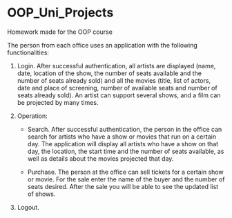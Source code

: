 # OOP_Uni_Projects

Homework made for the OOP course

The person from each office uses an application with the following functionalities:

1. Login. After successful authentication, all artists are displayed (name, date, location of
the show, the number of seats available and the number of seats already sold) and all the movies
(title, list of actors, date and place of screening, number of available seats and number of seats
already sold). An artist can support several shows, and a film can be projected by many times.

2. Operation:
    
    - Search. After successful authentication, the person in the office can search for artists who
have a show or movies that run on a certain day. The application will display all artists
who have a show on that day, the location, the start time and the number of seats available,
as well as details about the movies projected that day.
   
   - Purchase. The person at the office can sell tickets for a certain show or
movie. For the sale enter the name of the buyer and the number of seats desired.
After the sale you will be able to see the updated list of shows.

3. Logout.
